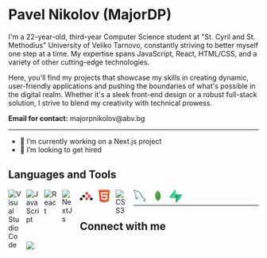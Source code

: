 <h1>Pavel Nikolov (MajorDP)</h1>

<p>I'm a 22-year-old, third-year Computer Science student at "St. Cyril and St. Methodius" University of Veliko Tarnovo, constantly striving to better myself one step at a time. My expertise spans JavaScript, React, HTML/CSS, and a variety of other cutting-edge technologies.</p>

<p>Here, you'll find my projects that showcase my skills in creating dynamic, user-friendly applications and pushing the boundaries of what's possible in the digital realm. Whether it's a sleek front-end design or a robust full-stack solution, I strive to blend my creativity with technical prowess.</p>

<p><strong>Email for contact:</strong> majorpnikolov@abv.bg</p>

<hr>
<ul>
    <li>🌱 I’m currently working on a Next.js project </li>
    <li>👯 I’m looking to get hired</li>
</ul>

<h2>Languages and Tools</h2>
<p>
    <img align="left" alt="Visual Studio Code" width="26px" src="https://cdn.jsdelivr.net/gh/devicons/devicon/icons/vscode/vscode-original.svg" style="margin-right: 10px;"/>
    <img align="left" alt="JavaScript" width="26px" src="https://cdn.jsdelivr.net/gh/devicons/devicon/icons/javascript/javascript-original.svg" style="margin-right: 10px;"/>
    <img align="left" alt="React" width="26px" src="https://cdn.jsdelivr.net/gh/devicons/devicon/icons/react/react-original.svg" style="margin-right: 10px;"/>
    <img align="left" alt="NextJs" width="26px" src="https://github.com/dheereshagrwal/colored-icons/blob/master/public/logos/nextjs/nextjs-light.svg" style="margin-right: 10px;"/>
    <img align="left" alt="ReactRouter" width="26px" src="https://github.com/devicons/devicon/blob/v2.16.0/icons/reactrouter/reactrouter-original.svg" style="margin-right: 10px;"/>
    <img align="left" alt="HTML" width="26px" src="https://github.com/devicons/devicon/blob/v2.16.0/icons/html5/html5-original.svg" style="margin-right: 10px;"/>
    <img align="left" alt="CSS3" width="26px" src="https://cdn.jsdelivr.net/gh/devicons/devicon/icons/css3/css3-original.svg" style="margin-right: 10px;"/>
    <img align="left" alt="MySQL" width="26px" src="https://github.com/devicons/devicon/blob/v2.16.0/icons/mysql/mysql-original.svg" style="margin-right: 10px;"/>
    <img align="left" alt="MongoDB" width="26px" src="https://github.com/devicons/devicon/blob/v2.16.0/icons/mongodb/mongodb-original.svg" style="margin-right: 10px;"/>
    <img align="left" alt="Supabase" width="26px" src="https://github.com/devicons/devicon/blob/v2.16.0/icons/supabase/supabase-original.svg"/>
</p>
<br>
<hr>

<h2>Connect with me</h2>
<p>
    <a href="https://www.linkedin.com/in/pavel-nikolov-51a436318"><img src="https://github.com/dheereshagrwal/colored-icons/blob/master/public/logos/linkedin/linkedin.svg"/></a>
</p>

<!--
**MajorDP/MajorDP** is a ✨ _special_ ✨ repository because its `README.md` (this file) appears on your GitHub profile.

Here are some ideas to get you started:

- 🔭 I’m currently working on ...
- 🌱 I’m currently learning ...
- 👯 I’m looking to collaborate on ...
- 🤔 I’m looking for help with ...
- 💬 Ask me about ...
- 📫 How to reach me: ...
- 😄 Pronouns: ...
- ⚡ Fun fact: ...
-->
